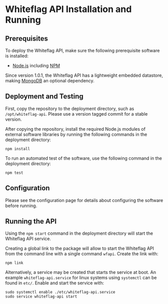 # Whiteflag API Installation and Running

## Prerequisites

To deploy the Whiteflag API, make sure the following prerequisite software
is installed:

* [Node.js](https://nodejs.org/en/about/) including [NPM](https://www.npmjs.com/get-npm)

Since version 1.0.1, the Whiteflag API has a lightweight embedded datastore,
making [MongoDB](https://www.mongodb.com/what-is-mongodb) an optional
dependency.

## Deployment and Testing

First, copy the repository to the deployment directory, such as
`/opt/whiteflag-api`. Please use a version tagged commit for a stable version.

After copying the repository, install the required Node.js modules of external
software libraries by running the following commands in the deployment
directory:

```shell
npm install
```

To run an automated test of the software, use the following command in the
deployment directory:

```shell
npm test
```

## Configuration

Please see the configuration page for details about configuring
the software before running.

## Running the API

Using the `npm start` command in the deployment directory will start the
Whiteflag API service.

Creating a global link to the package will allow to start the Whiteflag API
from the command line with a single command `wfapi`. Create the link with:

```shell
npm link
```

Alternatively, a service may be created that starts the service at boot.
An example `whiteflag-api.service` for linux systems using `systemctl` can be
found in `etc/`. Enable and start the service with:

```shell
sudo systemctl enable ./etc/whiteflag-api.service
sudo service whiteflag-api start
```
